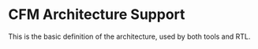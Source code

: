 # CFM Architecture Support

This is the basic definition of the architecture, used by both tools and RTL.
